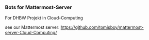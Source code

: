 ### Bots for Mattermost-Server 
For DHBW Projekt in Cloud-Computing

see our Mattermost server: https://github.com/tomisboy/mattermost-server-Cloud-Computing/
